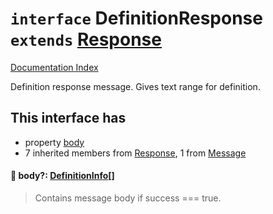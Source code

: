 # `interface` DefinitionResponse `extends` [Response](../interface.Response/README.md)

[Documentation Index](../README.md)

Definition response message.  Gives text range for definition.

## This interface has

- property [body](#-body-definitioninfo)
- 7 inherited members from [Response](../interface.Response/README.md), 1 from [Message](../interface.Message/README.md)


#### 📄 body?: [DefinitionInfo](../interface.DefinitionInfo.2/README.md)\[]

> Contains message body if success === true.



